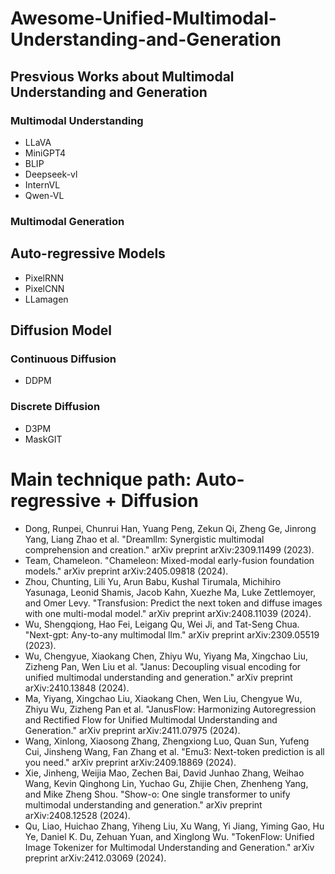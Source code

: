 # Awesome-Unified-Multimodal-Understanding-and-Generation

## Presvious Works about Multimodal Understanding and Generation

### Multimodal Understanding
- LLaVA
- MiniGPT4
- BLIP
- Deepseek-vl
- InternVL
- Qwen-VL

### Multimodal Generation
## Auto-regressive Models
- PixelRNN
- PixelCNN
- LLamagen
## Diffusion Model
### Continuous Diffusion
- DDPM
### Discrete Diffusion
- D3PM
- MaskGIT

# Main technique path: Auto-regressive + Diffusion
- Dong, Runpei, Chunrui Han, Yuang Peng, Zekun Qi, Zheng Ge, Jinrong Yang, Liang Zhao et al. "Dreamllm: Synergistic multimodal comprehension and creation." arXiv preprint arXiv:2309.11499 (2023).
- Team, Chameleon. "Chameleon: Mixed-modal early-fusion foundation models." arXiv preprint arXiv:2405.09818 (2024).
- Zhou, Chunting, Lili Yu, Arun Babu, Kushal Tirumala, Michihiro Yasunaga, Leonid Shamis, Jacob Kahn, Xuezhe Ma, Luke Zettlemoyer, and Omer Levy. "Transfusion: Predict the next token and diffuse images with one multi-modal model." arXiv preprint arXiv:2408.11039 (2024).
- Wu, Shengqiong, Hao Fei, Leigang Qu, Wei Ji, and Tat-Seng Chua. "Next-gpt: Any-to-any multimodal llm." arXiv preprint arXiv:2309.05519 (2023).
- Wu, Chengyue, Xiaokang Chen, Zhiyu Wu, Yiyang Ma, Xingchao Liu, Zizheng Pan, Wen Liu et al. "Janus: Decoupling visual encoding for unified multimodal understanding and generation." arXiv preprint arXiv:2410.13848 (2024).
- Ma, Yiyang, Xingchao Liu, Xiaokang Chen, Wen Liu, Chengyue Wu, Zhiyu Wu, Zizheng Pan et al. "JanusFlow: Harmonizing Autoregression and Rectified Flow for Unified Multimodal Understanding and Generation." arXiv preprint arXiv:2411.07975 (2024).
- Wang, Xinlong, Xiaosong Zhang, Zhengxiong Luo, Quan Sun, Yufeng Cui, Jinsheng Wang, Fan Zhang et al. "Emu3: Next-token prediction is all you need." arXiv preprint arXiv:2409.18869 (2024).
- Xie, Jinheng, Weijia Mao, Zechen Bai, David Junhao Zhang, Weihao Wang, Kevin Qinghong Lin, Yuchao Gu, Zhijie Chen, Zhenheng Yang, and Mike Zheng Shou. "Show-o: One single transformer to unify multimodal understanding and generation." arXiv preprint arXiv:2408.12528 (2024).
- Qu, Liao, Huichao Zhang, Yiheng Liu, Xu Wang, Yi Jiang, Yiming Gao, Hu Ye, Daniel K. Du, Zehuan Yuan, and Xinglong Wu. "TokenFlow: Unified Image Tokenizer for Multimodal Understanding and Generation." arXiv preprint arXiv:2412.03069 (2024).





